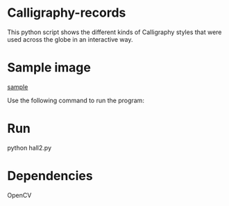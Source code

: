 # Calligraphy-records
This python script shows the different kinds of Calligraphy styles that were used across the globe in an interactive way.

# Sample image
[sample](https://github.com/hs2041/Calligraphy-records/blob/master/call.png)

Use the following command to run the program:

# Run 
python hall2.py

# Dependencies 
OpenCV
